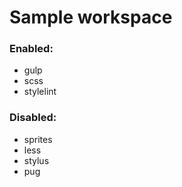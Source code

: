 # Sample workspace
### Enabled:
- gulp
- scss
- stylelint

### Disabled:
- sprites
- less
- stylus
- pug
